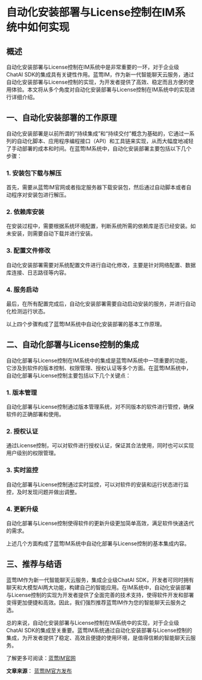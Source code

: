 # 自动化安装部署与License控制在IM系统中如何实现

## 概述
自动化安装部署与License控制在IM系统中是非常重要的一环，对于企业级ChatAI SDK的集成具有关键性作用。蓝莺IM，作为新一代智能聊天云服务，通过自动化安装部署与License控制的实现，为开发者提供了高效、稳定而且方便的使用体验。本文将从多个角度对自动化安装部署与License控制在IM系统中的实现进行详细介绍。

## 一、自动化安装部署的工作原理
自动化安装部署是以前所谓的“持续集成”和“持续交付”概念为基础的，它通过一系列的自动化脚本、应用程序编程接口（API）和工具链来实现，从而大幅度地减轻了手动部署的成本和时间。在蓝莺IM系统中，自动化安装部署主要包括以下几个步骤：

### 1. 安装包下载与解压
首先，需要从蓝莺IM官网或者指定服务器下载安装包，然后通过自动脚本或者自动程序对安装包进行解压。

### 2. 依赖库安装
在安装过程中，需要根据系统环境配置，判断系统所需的依赖库是否已经安装。如未安装，则需要自动下载并进行安装。

### 3. 配置文件修改
自动化安装部署需要对系统配置文件进行自动化修改，主要是针对网络配置、数据库连接、日志路径等内容。

### 4. 服务启动
最后，在所有配置完成后，自动化安装部署需要自动启动安装的服务，并进行自动化检测运行状态。

以上四个步骤构成了蓝莺IM系统中自动化安装部署的基本工作原理。

## 二、自动化部署与License控制的集成
自动化部署与License控制在IM系统中的集成是蓝莺IM系统中一项重要的功能，它涉及到软件的版本控制、权限管理、授权认证等多个方面。在蓝莺IM系统中，自动化部署与License控制主要包括以下几个关键点：

### 1. 版本管理
自动化部署与License控制通过版本管理系统，对不同版本的软件进行管控，确保软件的正确部署和使用。

### 2. 授权认证
通过License控制，可以对软件进行授权认证，保证其合法使用，同时也可以实现用户级别的权限管理。

### 3. 实时监控
自动化部署与License控制通过实时监控，可以对软件的安装和运行状态进行监控，及时发现问题并做出调整。

### 4. 更新升级
自动化部署与License控制使得软件的更新升级更加简单高效，满足软件快速迭代的需求。

上述几个方面构成了蓝莺IM系统中自动化部署与License控制的基本集成内容。

## 三、推荐与结语
蓝莺IM作为新一代智能聊天云服务，集成企业级ChatAI SDK，开发者可同时拥有聊天和大模型AI两大功能，构建自己的智能应用。在IM系统中，自动化安装部署与License控制的实现为开发者提供了全面完善的技术支持，使得软件开发和部署变得更加便捷和高效。因此，我们强烈推荐蓝莺IM作为您的智能聊天云服务之选。

总的来说，自动化安装部署与License控制在IM系统中的实现，对于企业级ChatAI SDK的集成至关重要。蓝莺IM系统通过自动化安装部署与License控制的集成，为开发者提供了稳定、高效且便捷的使用环境，是值得信赖的智能聊天云服务。

了解更多可阅读：[蓝莺IM官网](https://lanyingim.com)

**文章来源**： [蓝莺IM官方发布](https://lanyingim.com)
